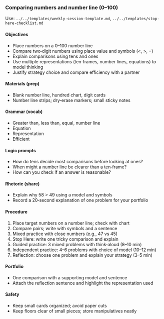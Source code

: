 ### Comparing numbers and number line (0–100)

Use: `../../templates/weekly-session-template.md`, `../../templates/stop-here-checklist.md`

#### Objectives
- Place numbers on a 0–100 number line
- Compare two‑digit numbers using place value and symbols (<, >, =)
- Explain comparisons using tens and ones
- Use multiple representations (ten‑frames, number lines, equations) to model thinking
- Justify strategy choice and compare efficiency with a partner

#### Materials (prep)
- Blank number line, hundred chart, digit cards
- Number line strips; dry‑erase markers; small sticky notes

#### Grammar (vocab)
- Greater than, less than, equal, number line
- Equation
- Representation
- Efficient

#### Logic prompts
- How do tens decide most comparisons before looking at ones?
- When might a number line be clearer than a ten‑frame?
- How can you check if an answer is reasonable?

#### Rhetoric (share)
- Explain why 58 > 49 using a model and symbols
- Record a 20‑second explanation of one problem for your portfolio

#### Procedure
1) Place target numbers on a number line; check with chart
2) Compare pairs; write with symbols and a sentence
3) Mixed practice with close numbers (e.g., 47 vs 45)
4) Stop Here: write one tricky comparison and explain
5) Guided practice: 3 mixed problems with think‑aloud (8–10 min)
6) Independent practice: 4–6 problems with choice of model (10–12 min)
7) Reflection: choose one problem and explain your strategy (3–5 min)

#### Portfolio
- One comparison with a supporting model and sentence
- Attach the reflection sentence and highlight the representation used

#### Safety
- Keep small cards organized; avoid paper cuts
- Keep floors clear of small pieces; store manipulatives neatly

<!-- enriched: v1 -->
